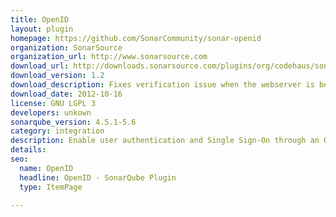 ```yaml
---
title: OpenID
layout: plugin
homepage: https://github.com/SonarCommunity/sonar-openid
organization: SonarSource
organization_url: http://www.sonarsource.com
download_url: http://downloads.sonarsource.com/plugins/org/codehaus/sonar-plugins/sonar-openid-plugin/1.2/sonar-openid-plugin-1.2.jar
download_version: 1.2
download_description: Fixes verification issue when the webserver is behind a reverse proxy
download_date: 2012-10-16
license: GNU LGPL 3
developers: unkown
sonarqube_version: 4.5.1-5.6
category: integration
description: Enable user authentication and Single Sign-On through an OpenID provider
details: 
seo: 
  name: OpenID
  headline: OpenID - SonarQube Plugin
  type: ItemPage

---
```


